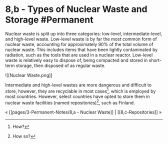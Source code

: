 # 8,b - Types of Nuclear Waste and Storage #Permanent 
Nuclear waste is split up into three categories: low-level, intermediate-level, and high-level waste. Low-level waste is by far the most common form of nuclear waste, accounting for approximately 90% of the total volume of nuclear waste. This includes items that have been lightly contaminated by radiation, such as the tools that are used in a nuclear reactor. Low-level waste is relatively easy to dispose of, being compacted and stored in short-term storage, then disposed of as regular waste.

![[Nuclear Waste.png]]

Intermediate and high-level wastes are more dangerous and difficult to store, however, they are recyclable in most cases[^1], which is employed by most countries. However, select countries have opted to store them in nuclear waste facilities (named repositories)[^2], such as Finland. 

« [[pages/3-Permanent-Notes/8,a - Nuclear Waste]] | [[8,c-Repositories]] »

[^1]: How?
[^2]: How so?
